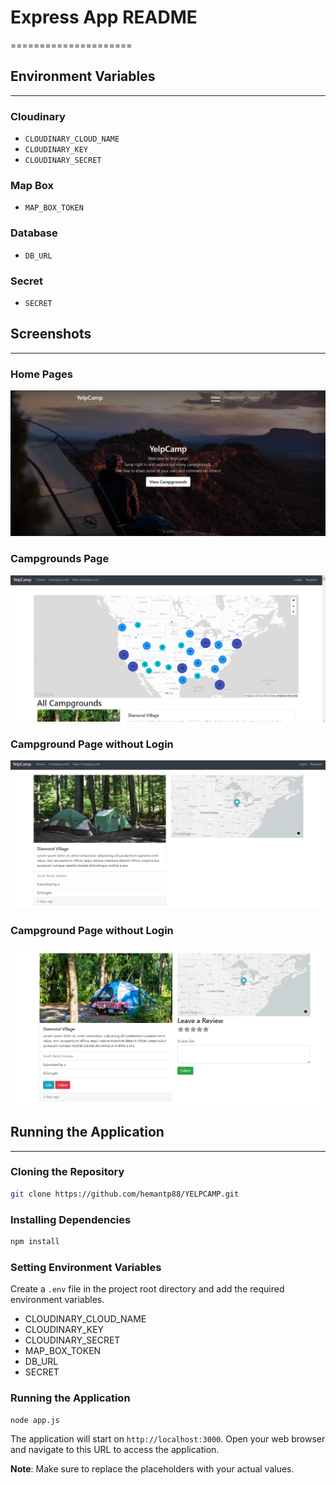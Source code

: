 # Express App README
=====================

## Environment Variables
------------------------

### Cloudinary

* `CLOUDINARY_CLOUD_NAME`
* `CLOUDINARY_KEY`
* `CLOUDINARY_SECRET`

### Map Box

* `MAP_BOX_TOKEN`

### Database

* `DB_URL`

### Secret

* `SECRET`

## Screenshots
--------------

### Home Pages
<img src="./images/1.png">

### Campgrounds Page
<img src="./images/4.png">

###  Campground Page without Login
<img src="./images/3.png">

### Campground Page without Login
<img src="./images/2.png">

## Running the Application
---------------------------

### Cloning the Repository 
 ```bash
git clone https://github.com/hemantp88/YELPCAMP.git
```

### Installing Dependencies
```bash
npm install
```


### Setting Environment Variables

Create a `.env` file in the project root directory and add the required environment variables. 

* CLOUDINARY_CLOUD_NAME
* CLOUDINARY_KEY
* CLOUDINARY_SECRET
* MAP_BOX_TOKEN
* DB_URL
* SECRET

### Running the Application
```bash
node app.js
```

The application will start on `http://localhost:3000`. Open your web browser and navigate to this URL to access the application.

**Note**: Make sure to replace the placeholders with your actual values.